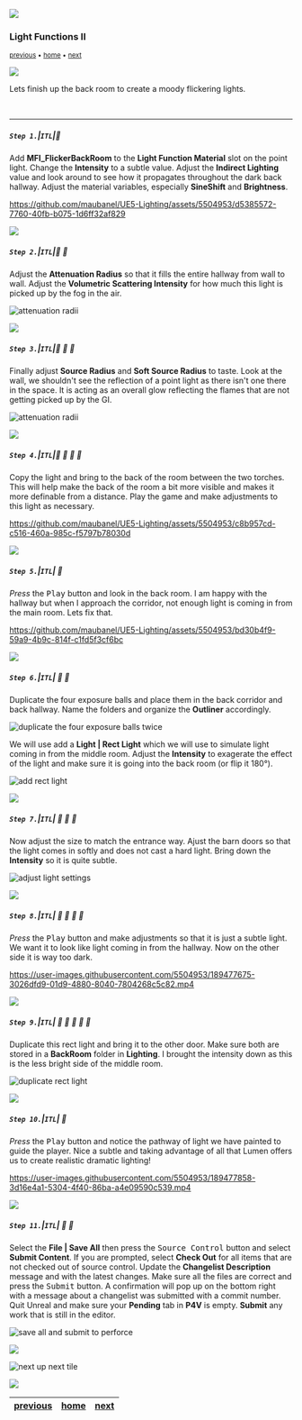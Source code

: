 ![](../images/line3.png)

### Light Functions II

<sub>[previous](../light-functions/README.md#user-content-light-functions) • [home](../README.md#user-content-ue5-lighting) • [next](../baked-lighting/README.md#user-content-baked-lighting)</sub>

![](../images/line3.png)

Lets finish up the back room to create a moody flickering lights.

<br>

---


##### `Step 1.`\|`ITL`|:small_blue_diamond:

Add **MFI_FlickerBackRoom** to the **Light Function Material** slot on the point light.  Change the **Intensity** to a subtle value. Adjust the **Indirect Lighting** value and look around to see how it propagates throughout the dark back hallway. Adjust the material variables, especially **SineShift** and **Brightness**.

https://github.com/maubanel/UE5-Lighting/assets/5504953/d5385572-7760-40fb-b075-1d6ff32af829

![](../images/line2.png)

##### `Step 2.`\|`ITL`|:small_blue_diamond: :small_blue_diamond: 

Adjust the **Attenuation Radius** so that it fills the entire hallway from wall to wall.  Adjust the **Volumetric Scattering Intensity** for how much this light is picked up by the fog in the air.  

![attenuation radii](images/attRad.png)


![](../images/line2.png)

##### `Step 3.`\|`ITL`|:small_blue_diamond: :small_blue_diamond: :small_blue_diamond:

Finally adjust **Source Radius** and **Soft Source Radius** to taste. Look at the wall, we shouldn't see the reflection of a point light as there isn't one there in the space.  It is acting as an overall glow reflecting the flames that are not getting picked up by the GI.

![attenuation radii](images/attRadii.png)


![](../images/line2.png)

##### `Step 4.`\|`ITL`|:small_blue_diamond: :small_blue_diamond: :small_blue_diamond: :small_blue_diamond:

Copy the light and bring to the back of the room between the two torches.  This will help make the back of the room a bit more visible and makes it more definable from a distance. Play the game and make adjustments to this light as necessary.

https://github.com/maubanel/UE5-Lighting/assets/5504953/c8b957cd-c516-460a-985c-f5797b78030d

![](../images/line2.png)

##### `Step 5.`\|`ITL`| :small_orange_diamond:

*Press* the <kbd>Play</kbd> button and look in the back room.  I am happy with the hallway but when I approach the corridor, not enough light is coming in from the main room.  Lets fix that.

https://github.com/maubanel/UE5-Lighting/assets/5504953/bd30b4f9-59a9-4b9c-814f-c1fd5f3cf6bc

![](../images/line2.png)

##### `Step 6.`\|`ITL`| :small_orange_diamond: :small_blue_diamond:

Duplicate the four exposure balls and place them in the back corridor and back hallway.  Name the folders and organize the **Outliner** accordingly.

![duplicate the four exposure balls twice](images/dupeExposureBalls.png)

We will use add a **Light | Rect Light** which we will use to simulate light coming in from the middle room.  Adjust the **Intensity** to exagerate the effect of the light and make sure it is going into the back room (or flip it 180°).

![add rect light](images/addRectLight.png)

![](../images/line2.png)

##### `Step 7.`\|`ITL`| :small_orange_diamond: :small_blue_diamond: :small_blue_diamond:

Now adjust the size to match the entrance way.  Ajust the barn doors so that the light comes in softly  and does not cast a hard light.  Bring down the **Intensity** so it is quite subtle.

![adjust light settings](images/adjustSizeIntensity.png)

![](../images/line2.png)

##### `Step 8.`\|`ITL`| :small_orange_diamond: :small_blue_diamond: :small_blue_diamond: :small_blue_diamond:

*Press* the <kbd>Play</kbd> button and make adjustments so that it is just a subtle light.  We want it to look like light coming in from the hallway.  Now on the other side it is way too dark.

https://user-images.githubusercontent.com/5504953/189477675-3026dfd9-01d9-4880-8040-7804268c5c82.mp4

![](../images/line2.png)

##### `Step 9.`\|`ITL`| :small_orange_diamond: :small_blue_diamond: :small_blue_diamond: :small_blue_diamond: :small_blue_diamond:

Duplicate this rect light and bring it to the other door.  Make sure both are stored in a **BackRoom** folder in **Lighting**.  I brought the intensity down as this is the less bright side of the middle room.

![duplicate rect light](images/dupeAndCopy.png)

![](../images/line2.png)

##### `Step 10.`\|`ITL`| :large_blue_diamond:

*Press* the <kbd>Play</kbd> button and notice the pathway of light we have painted to guide the player.  Nice a subtle and taking advantage of all that Lumen offers us to create realistic dramatic lighting!

https://user-images.githubusercontent.com/5504953/189477858-3d16e4a1-5304-4f40-86ba-a4e09590c539.mp4

![](../images/line2.png)

##### `Step 11.`\|`ITL`| :large_blue_diamond: :small_blue_diamond: 

Select the **File | Save All** then press the <kbd>Source Control</kbd> button and select **Submit Content**.  If you are prompted, select **Check Out** for all items that are not checked out of source control. Update the **Changelist Description** message and with the latest changes. Make sure all the files are correct and press the <kbd>Submit</kbd> button. A confirmation will pop up on the bottom right with a message about a changelist was submitted with a commit number. Quit Unreal and make sure your **Pending** tab in **P4V** is empty. **Submit** any work that is still in the editor.

![save all and submit to perforce](images/submitP4.png)


![](../images/line.png)

<!-- <img src="https://via.placeholder.com/1000x100/45D7CA/000000/?text=Next Up - Baked Lighting"> -->
![next up next tile](images/banner.png)

![](../images/line.png)

| [previous](../light-functions/README.md#user-content-light-functions)| [home](../README.md#user-content-ue5-lighting) | [next](../baked-lighting/README.md#user-content-baked-lighting)|
|---|---|---|
